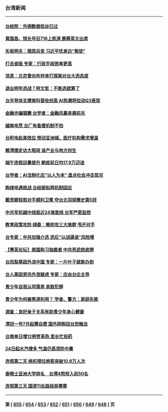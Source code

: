 ### 台湾新闻
---
#### [台经院：外销数据低谷已过](../../pages/ncid1349361/n14022898.md) 
#### [黄国昌、馆长号召716上凯道 邀蔡英文出席](../../pages/ncid1349361/n14022894.md) 
#### [矢板明夫：俄现兵变 习近平忧身边“叛徒”](../../pages/ncid1349361/n14022826.md) 
#### [打击盗版 专家：行政手段效率更高](../../pages/ncid1349361/n14022864.md) 
#### [消息：北京曾向布林肯打探美对台大选态度](../../pages/ncid1349361/n14022811.md) 
#### [退出明年选战？柯文哲：不能选就算了](../../pages/ncid1349361/n14022402.md) 
#### [台半导体支撑南科营收创高 AI热潮将拉动Q3表现](../../pages/ncid1349361/n14022403.md) 
#### [金融诈骗猖獗 台学者：金融风暴来袭前兆](../../pages/ncid1349361/n14022343.md) 
#### [越南电荒 台厂有备援机制不怕](../../pages/ncid1349361/n14022374.md) 
#### [台积电赴美效应 带动亚洲城、医疗机构需求增温](../../pages/ncid1349361/n14022392.md) 
#### [赖清德走访大稻埕 谈产业与地方创生](../../pages/ncid1349361/n14022375.md) 
#### [端午连假运量提升 朝疫前日均17.9万迈进](../../pages/ncid1349361/n14022322.md) 
#### [台学者：AI法制化应“以人为本” 盘点社会冲击现况](../../pages/ncid1349361/n14022387.md) 
#### [购绿电遇挑战 台经部拟两机制因应](../../pages/ncid1349361/n14022378.md) 
#### [戴资颖轻取对手顺利卫冕 夺台北羽球赛史第5冠](../../pages/ncid1349361/n14022360.md) 
#### [中共军机越中线抵近24海里线 台军严密监控](../../pages/ncid1349361/n14021919.md) 
#### [教育政策攻防 绿委：赖抢攻三大族群 甩开对手](../../pages/ncid1349361/n14021689.md) 
#### [台专家：中共加强介选 选后“以战逼谈”风险增](../../pages/ncid1349361/n14021596.md) 
#### [【菁英论坛】美国称习独裁者 中共亮武统底牌](../../pages/ncid1349361/n14021749.md) 
#### [台凤梨基因外流中国 专家：一片叶子就能办到](../../pages/ncid1349361/n14021605.md) 
#### [台人基因资讯外泄疑虑 专家：应由台企主导](../../pages/ncid1349361/n14021598.md) 
#### [青少年自我认同落差 易致犯罪](../../pages/ncid1349361/n14021616.md) 
#### [青少年为何被黑道利用？ 学者、警方：家庭失能](../../pages/ncid1349361/n14021615.md) 
#### [调查：良好亲子关系有助青少年身心健康](../../pages/ncid1349361/n14021614.md) 
#### [清冠一号7月起需自费 国外网购回台恐触法](../../pages/ncid1349361/n14021611.md) 
#### [台南单日增12例登革热 里长忙投药](../../pages/ncid1349361/n14021609.md) 
#### [24日起水汽增多 气温仍高须防中暑](../../pages/ncid1349361/n14021560.md) 
#### [连假第二天 桃机预估旅客突破10.8万人次](../../pages/ncid1349361/n14021559.md) 
#### [泰晤士亚洲大学排名　台湾4院校入前50名](../../pages/ncid1349361/n14021558.md) 
#### [连假第三天 国道11处路段易壅塞](../../pages/ncid1349361/n14021556.md) 

---
#### 第 [ [655](./655.md) / [654](./654.md) / [653](./653.md) / [652](./652.md) / [651](./651.md) / [650](./650.md) / [649](./649.md) / [648](./648.md) ] 页
